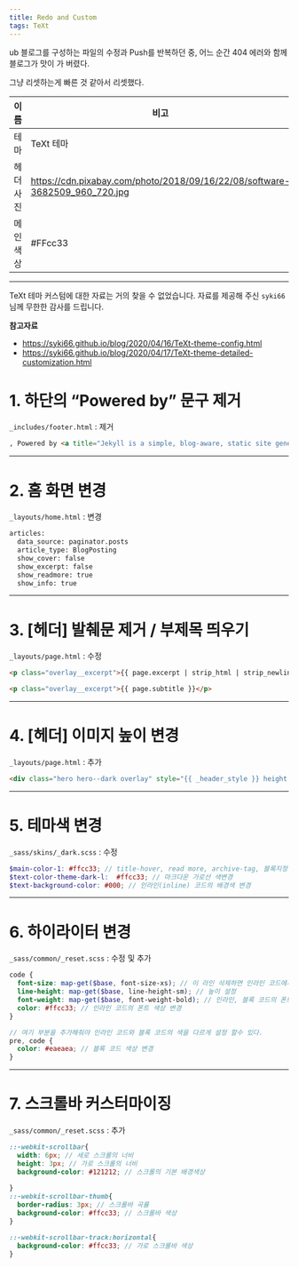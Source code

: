 ```yaml
---
title: Redo and Custom
tags: TeXt
---
```






ub 블로그를 구성하는 파일의 수정과 Push를 반복하던 중, 어느 순간 404 에러와 함께 블로그가 맛이 가 버렸다.

그냥 리셋하는게 빠른 것 같아서 리셋했다.

| 이름      | 비고                                                         |
| --------- | ------------------------------------------------------------ |
| 테마      | TeXt 테마                                                    |
| 헤더 사진 | https://cdn.pixabay.com/photo/2018/09/16/22/08/software-3682509_960_720.jpg |
| 메인 색상 | #FFcc33                                                      |



---

TeXt 테마 커스텀에 대한 자료는 거의 찾을 수 없었습니다. 자료를 제공해 주신 `syki66`님께 무한한 감사를 드립니다.

 **참고자료**

- https://syki66.github.io/blog/2020/04/16/TeXt-theme-config.html
- https://syki66.github.io/blog/2020/04/17/TeXt-theme-detailed-customization.html



# 1. 하단의 “Powered by” 문구 제거

`_includes/footer.html` : 제거

```html
, Powered by <a title="Jekyll is a simple, blog-aware, static site generator." href="http://jekyllrb.com/">Jekyll</a> & <a title="TeXt is a super customizable Jekyll theme." href="https://github.com/kitian616/jekyll-TeXt-theme">TeXt Theme</a>.
```



---



# 2. 홈 화면 변경

`_layouts/home.html` : 변경

```html
articles:
  data_source: paginator.posts
  article_type: BlogPosting
  show_cover: false
  show_excerpt: false
  show_readmore: true
  show_info: true
```



---



# 3. [헤더] 발췌문 제거 / 부제목 띄우기

`_layouts/page.html` : 수정

```html
<p class="overlay__excerpt">{{ page.excerpt | strip_html | strip_newlines | strip | truncate: _article_header_excerpt_truncate }}</p>
```

```html
<p class="overlay__excerpt">{{ page.subtitle }}</p>
```



---

# 4. [헤더] 이미지 높이 변경

`_layouts/page.html` : 추가

```html
<div class="hero hero--dark overlay" style="{{ _header_style }} height:50vh;">
```



---



# 5. 테마색 변경

`_sass/skins/_dark.scss` : 수정

```scss
$main-color-1: #ffcc33; // title-hover, read more, archive-tag, 블록지정색 등 대표색 변경
$text-color-theme-dark-l:  #ffcc33; // 마크다운 가로선 색변경
$text-background-color: #000; // 인라인(inline) 코드의 배경색 변경
```



---



# 6. 하이라이터 변경

`_sass/common/_reset.scss` : 수정 및 추가

```scss
code {
  font-size: map-get($base, font-size-xs); // 이 라인 삭제하면 인라인 코드에서 마크다운의 헤더 크기가 정상적으로 적용됨
  line-height: map-get($base, line-height-sm); // 높이 설정
  font-weight: map-get($base, font-weight-bold); // 인라인, 블록 코드의 폰트 굵기 변경 가능
  color: #ffcc33; // 인라인 코드의 폰트 색상 변경
}

// 여기 부분을 추가해줘야 인라인 코드와 블록 코드의 색을 다르게 설정 할수 있다.
pre, code {
  color: #eaeaea; // 블록 코드 색상 변경
}
```



---



# 7. 스크롤바 커스터마이징

`_sass/common/_reset.scss` : 추가

```scss
::-webkit-scrollbar{
  width: 6px; // 세로 스크롤의 너비
  height: 3px; // 가로 스크롤의 너비
  background-color: #121212; // 스크롤의 기본 배경색상
  
}
::-webkit-scrollbar-thumb{
  border-radius: 3px; // 스크롤바 곡률
  background-color: #ffcc33; // 스크롤바 색상
}

::-webkit-scrollbar-track:horizontal{
  background-color: #ffcc33; // 가로 스크롤바 색상
}
```

